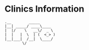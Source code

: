 # Clinics Information

```
.__        _____       
|__| _____/ ____\____  
|  |/    \   __\/  _ \ 
|  |   |  \  | (  <_> )
|__|___|  /__|  \____/ 
        \/             
```

